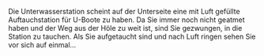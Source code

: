 Die Unterwasserstation scheint auf der Unterseite eine mit Luft gefüllte Auftauchstation für U-Boote zu haben.
Da Sie immer noch nicht geatmet haben und der Weg aus der Höle zu weit ist, sind Sie gezwungen, in die Station
zu tauchen. Als Sie aufgetaucht sind und nach Luft ringen sehen Sie vor sich auf einmal...

